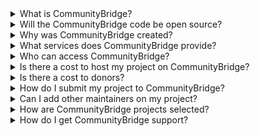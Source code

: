 <details>
  
  <summary>What is CommunityBridge?</summary>
  
  > CommunityBridge is a platform created by the Linux Foundation to empower developers — and the individuals and organizations who support them — to advance open source sustainability, security, and diversity CommunityBridge brings together project maintainers, contributors, and users to fund open source projects, improve code security, boost the size and diversity of open source communities, and much more.

</details>

<details>
  
  <summary>Will the CommunityBridge code be open source?</summary>
  
  > With the public release, we also wanted to update everyone on the open source plans for the software itself. We are currently cleaning up the code, enhancing documentation and getting ready to open source the codebase so that it will be easier for developers to learn the code and contribute. We are a nonprofit and don't have an army of developers so it will take a bit more time. We're also working on soliciting feedback from developers about our plans for the license, code upstreaming model, and code of conduct. In particular we are seeking to align the licensing structure with free software principles. We will open source the codebase with the next release targeted for early Q3.

</details>
 
<details>
  
  <summary>Why was CommunityBridge created?</summary>
  
  > Open source powers more than 80% of the technology we all use every day, yet many of the world’s most critical developers and open source projects face barriers to growing and sustaining their communities, ranging from challenges with generating funding to improving security to advancing developers’ ability to further excel and contribute.
  > 
  > Ensuring open source communities have the resources needed to secure and maintain their code, grow their communities, and advance these technologies is critical. CommunityBridge will help address these issues by:
  > 
  > - Improving the sustainability of open source by putting more money into the hands of developers;
  > - Nurturing new contributors and increasing diversity in open source communities by creating on-ramps for open source talent; and
  > - Improving security best practices in open source development and providing visibility into specific dependencies and vulnerabilities that projects rely upon.

</details>

<details>
  
  <summary>What services does CommunityBridge provide?</summary>
  
  > Throughout 2019 and 2020, the Linux Foundation will unveil a full suite of CommunityBridge services and tools designed to support maintainers, contributors, aspiring developers, and organizations that create and depend on open source software.
  > 
  > The initial services available at launch include:
  > 
  > _CommunityBridge Funding_: A crowdfunding service to raise money via donations from individuals and corporations so projects can pay maintainers and developers directly for their development efforts or project expenses. Features include fund matching, best practice badges, and diversity and civility promotions.
  > 
  > _CommunityBridge Security_: A project scanning service to provide maintainers with relevant information about upstream dependencies, security vulnerabilities, usage reports, and licensing details. Includes a bug bounty service to provide replicable defects as well as a backlog of actionable data that maintainers can easily use to improve the security and robustness of their projects.
  > 
  > _CommunityBridge Mentorship_: A mentorship matchmaking service that helps grow interested individuals into participating contributors in open source communities. It connects mentorship candidates with projects; mentees with mentors; projects with donors to provide mentorship stipends; and mentorship graduates with potential job opportunities.

</details>

<details>
  
  <summary>Who can access CommunityBridge?</summary>
  
  > CommunityBridge is open to the public. Anyone can view the public dashboards for open source projects on CommunityBridge, apply to participate as a mentor or mentee, or donate funds to a project. Maintainers of open source projects that have made an impact on the world can apply to run crowdfunding campaigns or mentorship programs through CommunityBridge.

</details>

<details>
  
  <summary>Is there a cost to host my project on CommunityBridge?</summary>
  
  > CommunityBridge is free for open source projects. No fees of any kind are assessed to open source projects on the platform.

</details>

<details>
  
  <summary>Is there a cost to donors?</summary>
  
  > No fees of any kind will be charged for the first $10M USD raised through CommunityBridge; the Linux Foundation will underwrite the platform fees and payment processor fees for these donations. Every dollar of the first $10M raised will be available to the projects hosted on CommunityBridge for their use. Once the $10M milestone has been reached, contributions from individual and corporate donors will be subject to a 5% platform fee plus a payment processor fee.

</details>

<details>
  
  <summary>How do I submit my project to CommunityBridge?</summary>
  
  > Simply log in with your Google, GitHub, or Linux Foundation ID and follow the step-by-step guide. The application process takes just a few minutes, but please note that only project maintainers and/or collaborators with administrative control can submit a project to CommunityBridge to be reviewed for inclusion.

</details>

<details>
  
  <summary>Can I add other maintainers on my project?</summary>
  
  > At this time, CommunityBridge supports one maintainer per project who serves as the admin of that project within the platform.

</details>

<details>
  
  <summary>How are CommunityBridge projects selected?</summary>
  
  > Inclusion of an open source project on CommunityBridge will be subject to the review and approval of the Linux Foundation. Among others, relevant considerations may include confirmation that the project is entirely an open source project; that it has sufficient indicia of broad community usage; and that it is aligned to the Linux Foundation’s purposes for the support of open source projects.

</details>

<details>
  <summary>How do I get CommunityBridge support?</summary>
  
  > Click Support in the top menu or go to [https://support.communitybridge.org/](https://support.communitybridge.org/) to contact CommunityBridge support.
  > 
  > The Help Center appears and offers various options to help you get the assistance you need.

</details>
